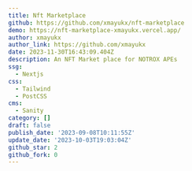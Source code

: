 ```yaml
---
title: Nft Marketplace
github: https://github.com/xmayukx/nft-marketplace
demo: https://nft-marketplace-xmayukx.vercel.app/
author: xmayukx
author_link: https://github.com/xmayukx
date: 2023-11-30T16:43:09.404Z
description: An NFT Market place for NOTROX APEs
ssg:
  - Nextjs
css:
  - Tailwind
  - PostCSS
cms:
  - Sanity
category: []
draft: false
publish_date: '2023-09-08T10:11:55Z'
update_date: '2023-10-03T19:03:04Z'
github_star: 2
github_fork: 0
---
```

